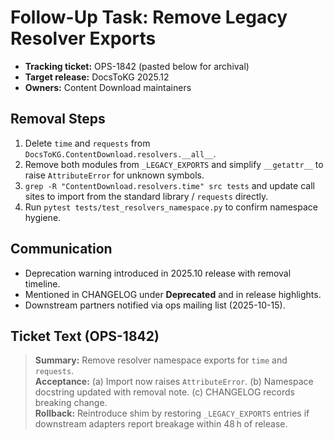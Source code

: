# Follow-Up Task: Remove Legacy Resolver Exports

- **Tracking ticket:** OPS-1842 (pasted below for archival)
- **Target release:** DocsToKG 2025.12
- **Owners:** Content Download maintainers

## Removal Steps

1. Delete `time` and `requests` from `DocsToKG.ContentDownload.resolvers.__all__`.
2. Remove both modules from `_LEGACY_EXPORTS` and simplify `__getattr__` to raise
   `AttributeError` for unknown symbols.
3. `grep -R "ContentDownload.resolvers.time" src tests` and update call sites to
   import from the standard library / `requests` directly.
4. Run `pytest tests/test_resolvers_namespace.py` to confirm namespace hygiene.

## Communication

- Deprecation warning introduced in 2025.10 release with removal timeline.
- Mentioned in CHANGELOG under **Deprecated** and in release highlights.
- Downstream partners notified via ops mailing list (2025-10-15).

## Ticket Text (OPS-1842)

> **Summary:** Remove resolver namespace exports for `time` and `requests`.  
> **Acceptance:** (a) Import now raises `AttributeError`. (b) Namespace docstring
> updated with removal note. (c) CHANGELOG records breaking change.  
> **Rollback:** Reintroduce shim by restoring `_LEGACY_EXPORTS` entries if
> downstream adapters report breakage within 48 h of release.

